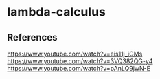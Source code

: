 # lambda-calculus
## References
https://www.youtube.com/watch?v=eis11j_iGMs
https://www.youtube.com/watch?v=3VQ382QG-y4
https://www.youtube.com/watch?v=pAnLQ9jwN-E

